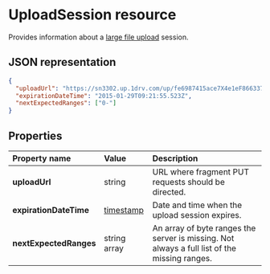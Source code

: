 ﻿# UploadSession resource

Provides information about a [large file upload](../api/driveitem-upload-large-files.md) session.

## JSON representation
<!-- { "blockType": "resource", "@odata.type": "oneDrive.uploadSession" } -->
```json
{
  "uploadUrl": "https://sn3302.up.1drv.com/up/fe6987415ace7X4e1eF866337",
  "expirationDateTime": "2015-01-29T09:21:55.523Z",
  "nextExpectedRanges": ["0-"]
}
```

## Properties

| Property name          | Value                               | Description                                                                                  |
|:-----------------------|:------------------------------------|:---------------------------------------------------------------------------------------------|
| **uploadUrl**          | string                              | URL where fragment PUT requests should be directed.                                          |
| **expirationDateTime** | [timestamp](../resources/timestamp.md) | Date and time when the upload session expires.                                               |
| **nextExpectedRanges** | string array                        | An array of byte ranges the server is missing. Not always a full list of the missing ranges. |


<!-- {
  "type": "#page.annotation",
  "description": "UploadSession is used to provide information about large file uploads.",
  "section": "documentation",
  "tocPath": "Resources/UploadSession"
} -->
